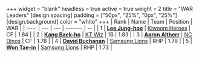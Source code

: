 +++
widget = "blank"
headless = true
active = true
weight = 2
title = "WAR Leaders"
[design.spacing]
padding = ["50px", "25%", "0px", "25%"]
[design.background]
color = "white"
+++
| Rank | Name | Team | Position | WAR |
| :---: | --- | --- | ------- | -- |
| 1 | [**Lee Jung-hoo**](/players/10673) | [Kiwoom Heroes](/teams/KiwoomHeroes) | CF | 1.84 |
| 2 | [**Kang Baek-ho**](/players/11863) | [KT Wiz](/teams/KTWiz) | 1B | 1.83 |
| 3 | [**Aaron Altherr**](/players/13900) | [NC Dinos](/teams/NCDinos) | CF | 1.78 |
| 4 | [**David Buchanan**](/players/13683) | [Samsung Lions](/teams/SamsungLions) | RHP | 1.76 |
| 5 | [**Won Tae-in**](/players/12619) | [Samsung Lions](/teams/SamsungLions) | RHP | 1.73 |
